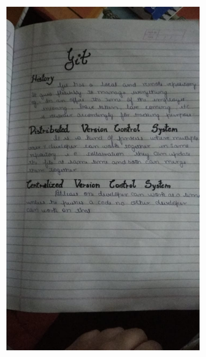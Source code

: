![GIT IMAGE](https://github.com/ShubhamKoli1507/TEST/blob/794de9a4f36db279fbcb504ce82a89a687e21b39/WhatsApp%20Image%202021-05-26%20at%206.55.49%20PM.jpeg)
